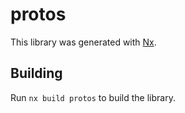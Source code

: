 # protos

This library was generated with [Nx](https://nx.dev).

## Building

Run `nx build protos` to build the library.
